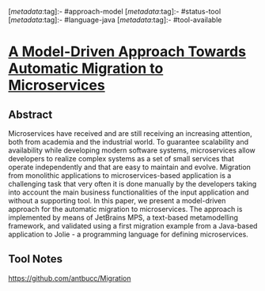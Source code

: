 <!-- deno-fmt-ignore-start -->

[_metadata_:tag]:- #approach-model
[_metadata_:tag]:- #status-tool
[_metadata_:tag]:- #language-java
[_metadata_:tag]:- #tool-available

<!-- deno-fmt-ignore-end -->

# [A Model-Driven Approach Towards Automatic Migration to Microservices](https://doi.org/10.1007/978-3-030-39306-9_2)

## Abstract

Microservices have received and are still receiving an increasing attention,
both from academia and the industrial world. To guarantee scalability and
availability while developing modern software systems, microservices allow
developers to realize complex systems as a set of small services that operate
independently and that are easy to maintain and evolve. Migration from
monolithic applications to microservices-based application is a challenging task
that very often it is done manually by the developers taking into account the
main business functionalities of the input application and without a supporting
tool. In this paper, we present a model-driven approach for the automatic
migration to microservices. The approach is implemented by means of JetBrains
MPS, a text-based metamodelling framework, and validated using a first migration
example from a Java-based application to Jolie - a programming language for
defining microservices.

## Tool Notes

https://github.com/antbucc/Migration
